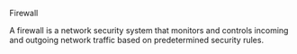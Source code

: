 Firewall

A firewall is a network security system that monitors and controls incoming and outgoing network traffic based on predetermined security rules.
